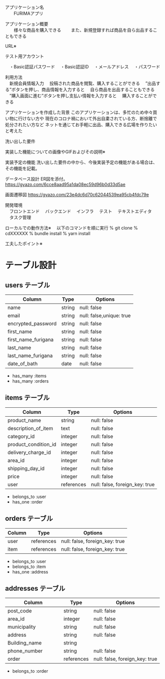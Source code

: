 アプリケーション名	
　　FURIMAアプリ

アプリケーション概要	
　　様々な商品を購入できる
　　また、新規登録すれば商品を自ら出品することもできる

URL※	


テスト用アカウント	

　・Basic認証パスワード
　・Basic認証ID
　・メールアドレス
　・パスワード

利用方法	
　新規会員情報入力
　投稿された商品を閲覧、購入することができる
　”出品する”ボタンを押し、商品情報を入力すると
　自ら商品を出品することもできる
　”購入画面に進む”ボタンを押し支払い情報を入力すると
　購入することができる

アプリケーションを作成した背景	
このアプリケーションは、多忙のため中々買い物に行けない方や
現在のコロナ禍において外出自粛されている方、断捨離で処分されたい方など
ネットを通じてお手軽に出品、購入できる広場を作りたいと考えた

洗い出した要件


実装した機能についての画像やGIFおよびその説明※	


実装予定の機能	
洗い出した要件の中から、今後実装予定の機能がある場合は、その機能を記載。

データベース設計	ER図を添付。
https://gyazo.com/6cce8aad95a1da08ec59d96b0d33d5ae


画面遷移図
https://gyazo.com/23e4dc6d70c62044539ea95cb4fdc79e	

開発環境	
　フロントエンド
　バックエンド
　インフラ
　テスト
　テキストエディタ
　タスク管理


ローカルでの動作方法※	
　以下のコマンドを順に実行
 % git clone
 % cdXXXXXX
 % bundle install
 % yarn install



工夫したポイント※	


# テーブル設計

## users テーブル

| Column                | Type   | Options     |
| ----------------------| ------ | ----------- |
| name                  | string | null: false |
| email                 | string | null: false,unique: true |
| encrypted_password    | string | null: false |
| first_name            | string | null: false |
| first_name_furigana   | string | null: false |
| last_name             | string | null: false |
| last_name_furigana    | string | null: false |
| date_of_bath　　 　    | date   | null: false |

- has_many :items
- has_many :orders


## items テーブル

| Column                | Type    | Options     |
| ------                | ------- | ----------- |
| product_name          | string  | null: false |
| description_of_item   | text    | null: false |
| category_id           | integer | null: false |
| product_condition_id  | integer | null: false |
| delivery_charge_id    | integer | null: false |
| area_id               | integer | null: false |
| shipping_day_id       | integer | null: false |
| price                 | integer | null: false |
| user                  | references | null: false, foreign_key: true |

- belongs_to :user
- has_one :order


## orders テーブル

| Column                | Type       | Options                        |
| ----------------------| ---------- | ------------------------------ |
| user                  | references | null: false, foreign_key: true |
| item                  | references | null: false, foreign_key: true |

- belongs_to :user
- belongs_to :item
- has_one :address

## addresses テーブル

| Column                | Type       | Options                        |
| ----------------------| ---------- | -------------------------------|
| post_code             | string     | null: false                    |
| area_id               | integer    | null: false                    |
| municipality          | string     | null: false                    |
| address               | string     | null: false                    |
| Building_name         | string     |                                |
| phone_number   　　　  | string     | null: false                    |
| order                 | references | null: false, foreign_key: true |
- belongs_to :order

